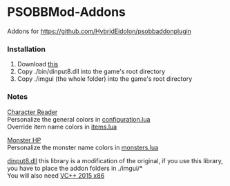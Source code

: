 # PSOBBMod-Addons
Addons for https://github.com/HybridEidolon/psobbaddonplugin

### Installation  
1. Download [this](https://github.com/Solybum/PSOBBMod-Addons/archive/master.zip)
2. Copy ./bin/dinput8.dll into the game's root directory
3. Copy ./imgui (the whole folder) into the game's root directory

### Notes  
[Character Reader](https://github.com/Solybum/PSOBBMod-Addons/tree/master/imgui/Character%20Reader)  
Personalize the general colors in [configuration.lua](https://github.com/Solybum/PSOBBMod-Addons/blob/master/imgui/Character%20Reader/configuration.lua)  
Override item name colors in [items.lua](https://github.com/Solybum/PSOBBMod-Addons/blob/master/imgui/lib/items.lua)  
  
[Monster HP](https://github.com/Solybum/PSOBBMod-Addons/tree/master/imgui/Monster%20HP)  
Personalize the monster name colors in [monsters.lua](https://github.com/Solybum/PSOBBMod-Addons/blob/master/imgui/Monster%20HP/monsters.lua)  

[dinput8.dll](https://github.com/Solybum/PSOBBMod-Addons/raw/master/bin/dinput8.dll) this library is a modification of the original, if you use this library, you have to place the addon folders in ./imgui/\*  
You will also need [VC++ 2015 x86](https://www.microsoft.com/en-us/download/details.aspx?id=53840)  
